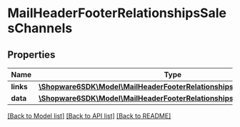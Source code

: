 # MailHeaderFooterRelationshipsSalesChannels

## Properties
Name | Type | Description | Notes
------------ | ------------- | ------------- | -------------
**links** | [**\Shopware6SDK\Model\MailHeaderFooterRelationshipsSalesChannelsLinks**](MailHeaderFooterRelationshipsSalesChannelsLinks.md) |  | [optional] 
**data** | [**\Shopware6SDK\Model\MailHeaderFooterRelationshipsSalesChannelsData[]**](MailHeaderFooterRelationshipsSalesChannelsData.md) |  | [optional] 

[[Back to Model list]](../../README.md#documentation-for-models) [[Back to API list]](../../README.md#documentation-for-api-endpoints) [[Back to README]](../../README.md)

